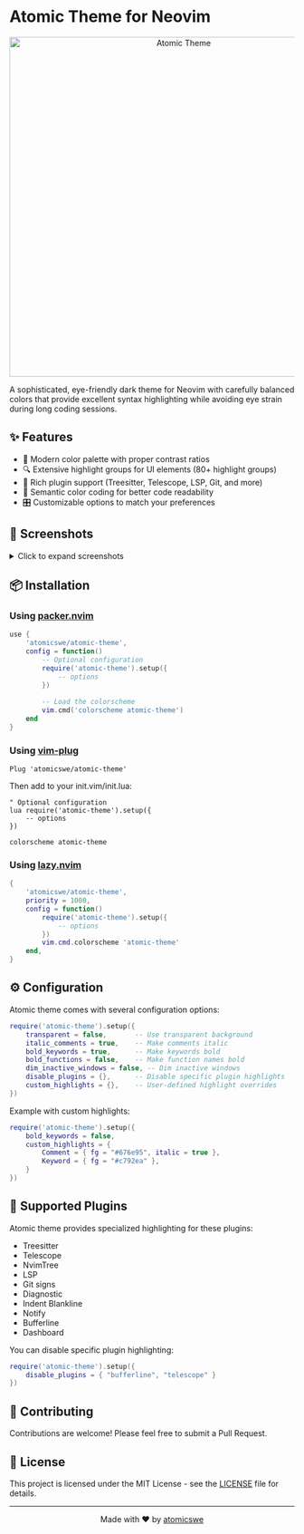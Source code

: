 # Atomic Theme for Neovim

<p align="center">
  <img src="screenshots/atomic-theme-banner.png" alt="Atomic Theme" width="600">
</p>

A sophisticated, eye-friendly dark theme for Neovim with carefully balanced colors that provide excellent syntax highlighting while avoiding eye strain during long coding sessions.

## ✨ Features

- 🎨 Modern color palette with proper contrast ratios
- 🔍 Extensive highlight groups for UI elements (80+ highlight groups)
- 🔌 Rich plugin support (Treesitter, Telescope, LSP, Git, and more)
- 🧠 Semantic color coding for better code readability
- 🎛️ Customizable options to match your preferences

## 📸 Screenshots

<details>
<summary>Click to expand screenshots</summary>

*Add screenshots of the theme with different languages and plugins*

</details>

## 📦 Installation

### Using [packer.nvim](https://github.com/wbthomason/packer.nvim)

```lua
use {
    'atomicswe/atomic-theme',
    config = function()
        -- Optional configuration
        require('atomic-theme').setup({
            -- options
        })
        
        -- Load the colorscheme
        vim.cmd('colorscheme atomic-theme')
    end
}
```

### Using [vim-plug](https://github.com/junegunn/vim-plug)

```vim
Plug 'atomicswe/atomic-theme'
```

Then add to your init.vim/init.lua:

```vim
" Optional configuration
lua require('atomic-theme').setup({ 
    -- options 
})

colorscheme atomic-theme
```

### Using [lazy.nvim](https://github.com/folke/lazy.nvim)

```lua
{
    'atomicswe/atomic-theme',
    priority = 1000,
    config = function()
        require('atomic-theme').setup({
            -- options
        })
        vim.cmd.colorscheme 'atomic-theme'
    end,
}
```

## ⚙️ Configuration

Atomic theme comes with several configuration options:

```lua
require('atomic-theme').setup({
    transparent = false,       -- Use transparent background
    italic_comments = true,    -- Make comments italic
    bold_keywords = true,      -- Make keywords bold
    bold_functions = false,    -- Make function names bold
    dim_inactive_windows = false, -- Dim inactive windows
    disable_plugins = {},      -- Disable specific plugin highlights
    custom_highlights = {},    -- User-defined highlight overrides
})
```

Example with custom highlights:

```lua
require('atomic-theme').setup({
    bold_keywords = false,
    custom_highlights = {
        Comment = { fg = "#676e95", italic = true },
        Keyword = { fg = "#c792ea" },
    }
})
```

## 🔌 Supported Plugins

Atomic theme provides specialized highlighting for these plugins:

- Treesitter
- Telescope
- NvimTree
- LSP
- Git signs
- Diagnostic
- Indent Blankline
- Notify
- Bufferline
- Dashboard

You can disable specific plugin highlighting:

```lua
require('atomic-theme').setup({
    disable_plugins = { "bufferline", "telescope" }
})
```

## 🤝 Contributing

Contributions are welcome! Please feel free to submit a Pull Request.

## 📄 License

This project is licensed under the MIT License - see the [LICENSE](LICENSE) file for details.

---

<p align="center">
  Made with ❤️ by <a href="https://github.com/atomicswe">atomicswe</a>
</p>
